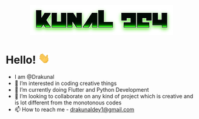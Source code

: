 <h1 align="center">
  <img src="https://github.com/Drakunal/Drakunal/blob/main/name.png" alt="Kunal Dey" />
</h1>

# Hello! <img src="https://github.com/Drakunal/Drakunal/blob/main/wave.gif">
- I am @Drakunal
- 👀 I’m interested in coding creative things
- 🌱 I’m currently doing Flutter and Python Development
- 💞️ I’m looking to collaborate on any kind of project which is creative and is lot different from the monotonous codes
- 📫 How to reach me - drakunaldey1@gmail.com



<!-- ## &#x1f4c8; GitHub Stats
<a href="https://github.com/anuraghazra/github-readme-stats">
  <img align="center" src="https://github-readme-stats.vercel.app/api/top-langs/?username=Drakunal&theme=chartreuse-dark&count_private=true&langs_count=10&layout=compact" width = 300em />
</a>
<a href="https://github.com/anuraghazra/convoychat">
  <img align="center" src="https://github-readme-stats.vercel.app/api//?username=Drakunal&theme=chartreuse-dark&count_private=true" width=470em />
</a> -->
<!---
Drakunal/Drakunal is a ✨ special ✨ repository because its `README.md` (this file) appears on your GitHub profile.
You can click the Preview link to take a look at your changes.
--->
